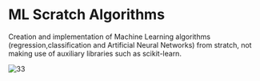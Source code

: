 # ML Scratch Algorithms

Creation and implementation of Machine Learning algorithms (regression,classification and Artificial Neural Networks) from stratch, 
not making use of auxiliary libraries such as scikit-learn.

![33](./scratch_mlp/plots/gif/all.gif)
